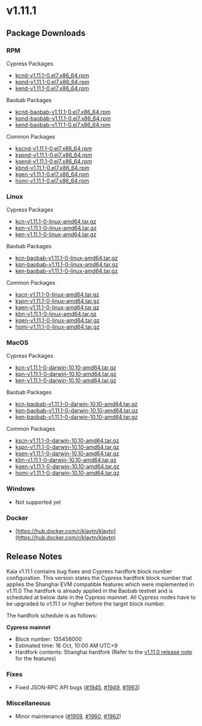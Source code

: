 # v1.11.1

## Package Downloads

### RPM <a id="rpm"></a>

Cypress Packages

- [kcnd-v1.11.1-0.el7.x86_64.rpm](https://packages.klaytn.net/klaytn/v1.11.1/kcnd-v1.11.1-0.el7.x86_64.rpm)
- [kpnd-v1.11.1-0.el7.x86_64.rpm](https://packages.klaytn.net/klaytn/v1.11.1/kpnd-v1.11.1-0.el7.x86_64.rpm)
- [kend-v1.11.1-0.el7.x86_64.rpm](https://packages.klaytn.net/klaytn/v1.11.1/kend-v1.11.1-0.el7.x86_64.rpm)

Baobab Packages

- [kcnd-baobab-v1.11.1-0.el7.x86_64.rpm](https://packages.klaytn.net/klaytn/v1.11.1/kcnd-baobab-v1.11.1-0.el7.x86_64.rpm)
- [kpnd-baobab-v1.11.1-0.el7.x86_64.rpm](https://packages.klaytn.net/klaytn/v1.11.1/kpnd-baobab-v1.11.1-0.el7.x86_64.rpm)
- [kend-baobab-v1.11.1-0.el7.x86_64.rpm](https://packages.klaytn.net/klaytn/v1.11.1/kend-baobab-v1.11.1-0.el7.x86_64.rpm)

Common Packages

- [kscnd-v1.11.1-0.el7.x86_64.rpm](https://packages.klaytn.net/klaytn/v1.11.1/kscnd-v1.11.1-0.el7.x86_64.rpm)
- [kspnd-v1.11.1-0.el7.x86_64.rpm](https://packages.klaytn.net/klaytn/v1.11.1/kspnd-v1.11.1-0.el7.x86_64.rpm)
- [ksend-v1.11.1-0.el7.x86_64.rpm](https://packages.klaytn.net/klaytn/v1.11.1/ksend-v1.11.1-0.el7.x86_64.rpm)
- [kbnd-v1.11.1-0.el7.x86_64.rpm](https://packages.klaytn.net/klaytn/v1.11.1/kbnd-v1.11.0-1.el7.x86_64.rpm)
- [kgen-v1.11.1-0.el7.x86_64.rpm](https://packages.klaytn.net/klaytn/v1.11.1/kgen-v1.11.0-1.el7.x86_64.rpm)
- [homi-v1.11.1-0.el7.x86_64.rpm](https://packages.klaytn.net/klaytn/v1.11.1/homi-v1.11.0-1.el7.x86_64.rpm)

### Linux <a id="linux"></a>

Cypress Packages

- [kcn-v1.11.1-0-linux-amd64.tar.gz](https://packages.klaytn.net/klaytn/v1.11.1/kcn-v1.11.1-0-linux-amd64.tar.gz)
- [kpn-v1.11.1-0-linux-amd64.tar.gz](https://packages.klaytn.net/klaytn/v1.11.1/kpn-v1.11.1-0-linux-amd64.tar.gz)
- [ken-v1.11.1-0-linux-amd64.tar.gz](https://packages.klaytn.net/klaytn/v1.11.1/ken-v1.11.1-0-linux-amd64.tar.gz)

Baobab Packages

- [kcn-baobab-v1.11.1-0-linux-amd64.tar.gz](https://packages.klaytn.net/klaytn/v1.11.1/kcn-baobab-v1.11.1-0-linux-amd64.tar.gz)
- [kpn-baobab-v1.11.1-0-linux-amd64.tar.gz](https://packages.klaytn.net/klaytn/v1.11.1/kpn-baobab-v1.11.1-0-linux-amd64.tar.gz)
- [ken-baobab-v1.11.1-0-linux-amd64.tar.gz](https://packages.klaytn.net/klaytn/v1.11.1/ken-baobab-v1.11.1-0-linux-amd64.tar.gz)

Common Packages

- [kscn-v1.11.1-0-linux-amd64.tar.gz](https://packages.klaytn.net/klaytn/v1.11.1/kscn-v1.11.1-0-linux-amd64.tar.gz)
- [kspn-v1.11.1-0-linux-amd64.tar.gz](https://packages.klaytn.net/klaytn/v1.11.1/kspn-v1.11.1-0-linux-amd64.tar.gz)
- [ksen-v1.11.1-0-linux-amd64.tar.gz](https://packages.klaytn.net/klaytn/v1.11.1/ksen-v1.11.1-0-linux-amd64.tar.gz)
- [kbn-v1.11.1-0-linux-amd64.tar.gz](https://packages.klaytn.net/klaytn/v1.11.1/kbn-v1.11.0-1-linux-amd64.tar.gz)
- [kgen-v1.11.1-0-linux-amd64.tar.gz](https://packages.klaytn.net/klaytn/v1.11.1/kgen-v1.11.1-0-linux-amd64.tar.gz)
- [homi-v1.11.1-0-linux-amd64.tar.gz](https://packages.klaytn.net/klaytn/v1.11.1/homi-v1.11.1-0-linux-amd64.tar.gz)

### MacOS <a id="macos"></a>

Cypress Packages

- [kcn-v1.11.1-0-darwin-10.10-amd64.tar.gz](https://packages.klaytn.net/klaytn/v1.11.1/kcn-v1.11.1-0-darwin-10.10-amd64.tar.gz)
- [kpn-v1.11.1-0-darwin-10.10-amd64.tar.gz](https://packages.klaytn.net/klaytn/v1.11.1/kpn-v1.11.1-0-darwin-10.10-amd64.tar.gz)
- [ken-v1.11.1-0-darwin-10.10-amd64.tar.gz](https://packages.klaytn.net/klaytn/v1.11.1/ken-v1.11.1-0-darwin-10.10-amd64.tar.gz)

Baobab Packages

- [kcn-baobab-v1.11.1-0-darwin-10.10-amd64.tar.gz](https://packages.klaytn.net/klaytn/v1.11.1/kcn-baobab-v1.11.1-0-darwin-10.10-amd64.tar.gz)
- [kpn-baobab-v1.11.1-0-darwin-10.10-amd64.tar.gz](https://packages.klaytn.net/klaytn/v1.11.1/kpn-baobab-v1.11.1-0-darwin-10.10-amd64.tar.gz)
- [ken-baobab-v1.11.1-0-darwin-10.10-amd64.tar.gz](https://packages.klaytn.net/klaytn/v1.11.1/ken-baobab-v1.11.1-0-darwin-10.10-amd64.tar.gz)

Common Packages

- [kscn-v1.11.1-0-darwin-10.10-amd64.tar.gz](https://packages.klaytn.net/klaytn/v1.11.1/kscn-v1.11.1-0-darwin-10.10-amd64.tar.gz)
- [kspn-v1.11.1-0-darwin-10.10-amd64.tar.gz](https://packages.klaytn.net/klaytn/v1.11.1/kspn-v1.11.1-0-darwin-10.10-amd64.tar.gz)
- [ksen-v1.11.1-0-darwin-10.10-amd64.tar.gz](https://packages.klaytn.net/klaytn/v1.11.1/ksen-v1.11.1-0-darwin-10.10-amd64.tar.gz)
- [kbn-v1.11.1-0-darwin-10.10-amd64.tar.gz](https://packages.klaytn.net/klaytn/v1.11.1/kbn-v1.11.0-1-darwin-10.10-amd64.tar.gz)
- [kgen-v1.11.1-0-darwin-10.10-amd64.tar.gz](https://packages.klaytn.net/klaytn/v1.11.1/kgen-v1.11.1-0-darwin-10.10-amd64.tar.gz)
- [homi-v1.11.1-0-darwin-10.10-amd64.tar.gz](https://packages.klaytn.net/klaytn/v1.11.1/homi-v1.11.1-0-darwin-10.10-amd64.tar.gz)

### Windows <a id="windows"></a>

- Not supported yet

### Docker <a id="docker"></a>

- [https://hub.docker.com/r/klaytn/klaytn](https://hub.docker.com/r/klaytn/klaytn)

## Release Notes

Kaia v1.11.1 contains bug fixes and Cypress hardfork block number configuration. This version states the Cypress hardfork block number that applies the Shanghai EVM compatible features which were implemented in v1.11.0 The hardfork is already applied in the Baobab testnet and is scheduled at below date in the Cypress mainnet. All Cypress nodes have to be upgraded to v1.11.1 or higher before the target block number.

The hardfork schedule is as follows:

**Cypress mainnet**

- Block number: 135456000
- Estimated time: 16 Oct, 10:00 AM UTC+9
- Hardfork contents: Shanghai hardfork (Refer to the [v1.11.0 release note](https://github.com/klaytn/klaytn/releases/tag/v1.11.0) for the features)

### Fixes

- Fixed JSON-RPC API bugs ([#1945](https://github.com/klaytn/klaytn/pull/1945), [#1949](https://github.com/klaytn/klaytn/pull/1949), [#1963](https://github.com/klaytn/klaytn/pull/1963))

### Miscellaneous

- Minor maintenance ([#1959](https://github.com/klaytn/klaytn/pull/1959), [#1960](https://github.com/klaytn/klaytn/pull/1960), [#1962](https://github.com/klaytn/klaytn/pull/1962))
